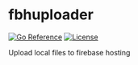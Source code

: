 # fbhuploader

[![Go Reference][pkgsitebadge]][pkgsite]
[![License][licensebadge]](LICENSE)

[licensebadge]: https://img.shields.io/github/license/seankhliao/fbhuploader.svg?style=flat-square
[pkgsitebadge]: https://pkg.go.dev/badge/go.seankhliao.com/fbhuploader.svg
[pkgsite]: https://pkg.go.dev/go.seankhliao.com/fbhuploader

Upload local files to firebase hosting
